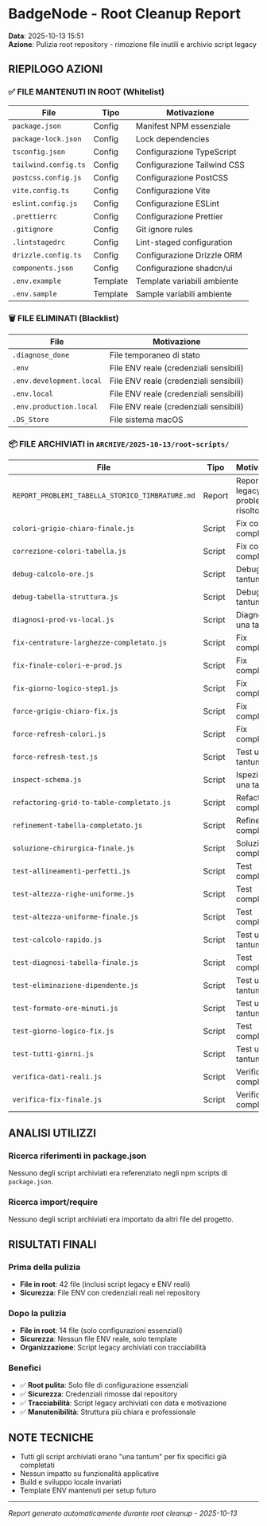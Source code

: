 # BadgeNode - Root Cleanup Report

**Data**: 2025-10-13 15:51  
**Azione**: Pulizia root repository - rimozione file inutili e archivio script legacy

## RIEPILOGO AZIONI

### ✅ FILE MANTENUTI IN ROOT (Whitelist)
| File | Tipo | Motivazione |
|------|------|-------------|
| `package.json` | Config | Manifest NPM essenziale |
| `package-lock.json` | Config | Lock dependencies |
| `tsconfig.json` | Config | Configurazione TypeScript |
| `tailwind.config.ts` | Config | Configurazione Tailwind CSS |
| `postcss.config.js` | Config | Configurazione PostCSS |
| `vite.config.ts` | Config | Configurazione Vite |
| `eslint.config.js` | Config | Configurazione ESLint |
| `.prettierrc` | Config | Configurazione Prettier |
| `.gitignore` | Config | Git ignore rules |
| `.lintstagedrc` | Config | Lint-staged configuration |
| `drizzle.config.ts` | Config | Configurazione Drizzle ORM |
| `components.json` | Config | Configurazione shadcn/ui |
| `.env.example` | Template | Template variabili ambiente |
| `.env.sample` | Template | Sample variabili ambiente |

### 🗑️ FILE ELIMINATI (Blacklist)
| File | Motivazione |
|------|-------------|
| `.diagnose_done` | File temporaneo di stato |
| `.env` | File ENV reale (credenziali sensibili) |
| `.env.development.local` | File ENV reale (credenziali sensibili) |
| `.env.local` | File ENV reale (credenziali sensibili) |
| `.env.production.local` | File ENV reale (credenziali sensibili) |
| `.DS_Store` | File sistema macOS |

### 📦 FILE ARCHIVIATI in `ARCHIVE/2025-10-13/root-scripts/`
| File | Tipo | Motivazione |
|------|------|-------------|
| `REPORT_PROBLEMI_TABELLA_STORICO_TIMBRATURE.md` | Report | Report legacy problema risolto |
| `colori-grigio-chiaro-finale.js` | Script | Fix colori completato |
| `correzione-colori-tabella.js` | Script | Fix colori completato |
| `debug-calcolo-ore.js` | Script | Debug una tantum |
| `debug-tabella-struttura.js` | Script | Debug una tantum |
| `diagnosi-prod-vs-local.js` | Script | Diagnosi una tantum |
| `fix-centrature-larghezze-completato.js` | Script | Fix completato |
| `fix-finale-colori-e-prod.js` | Script | Fix completato |
| `fix-giorno-logico-step1.js` | Script | Fix completato |
| `force-grigio-chiaro-fix.js` | Script | Fix completato |
| `force-refresh-colori.js` | Script | Fix completato |
| `force-refresh-test.js` | Script | Test una tantum |
| `inspect-schema.js` | Script | Ispezione una tantum |
| `refactoring-grid-to-table-completato.js` | Script | Refactor completato |
| `refinement-tabella-completato.js` | Script | Refinement completato |
| `soluzione-chirurgica-finale.js` | Script | Soluzione completata |
| `test-allineamenti-perfetti.js` | Script | Test completato |
| `test-altezza-righe-uniforme.js` | Script | Test completato |
| `test-altezza-uniforme-finale.js` | Script | Test completato |
| `test-calcolo-rapido.js` | Script | Test una tantum |
| `test-diagnosi-tabella-finale.js` | Script | Test completato |
| `test-eliminazione-dipendente.js` | Script | Test una tantum |
| `test-formato-ore-minuti.js` | Script | Test una tantum |
| `test-giorno-logico-fix.js` | Script | Test completato |
| `test-tutti-giorni.js` | Script | Test una tantum |
| `verifica-dati-reali.js` | Script | Verifica completata |
| `verifica-fix-finale.js` | Script | Verifica completata |

## ANALISI UTILIZZI

### Ricerca riferimenti in package.json
Nessuno degli script archiviati era referenziato negli npm scripts di `package.json`.

### Ricerca import/require
Nessuno degli script archiviati era importato da altri file del progetto.

## RISULTATI FINALI

### Prima della pulizia
- **File in root**: 42 file (inclusi script legacy e ENV reali)
- **Sicurezza**: File ENV con credenziali reali nel repository

### Dopo la pulizia  
- **File in root**: 14 file (solo configurazioni essenziali)
- **Sicurezza**: Nessun file ENV reale, solo template
- **Organizzazione**: Script legacy archiviati con tracciabilità

### Benefici
- ✅ **Root pulita**: Solo file di configurazione essenziali
- ✅ **Sicurezza**: Credenziali rimosse dal repository  
- ✅ **Tracciabilità**: Script legacy archiviati con data e motivazione
- ✅ **Manutenibilità**: Struttura più chiara e professionale

## NOTE TECNICHE

- Tutti gli script archiviati erano "una tantum" per fix specifici già completati
- Nessun impatto su funzionalità applicative
- Build e sviluppo locale invariati
- Template ENV mantenuti per setup futuro

---

*Report generato automaticamente durante root cleanup - 2025-10-13*
